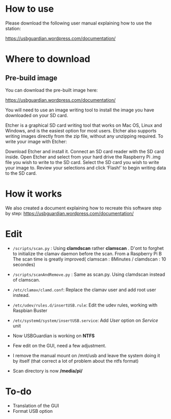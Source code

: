 
# How to use
Please download the following user manual explaining how to use the station:

https://usbguardian.wordpress.com/documentation/

# Where to download
## Pre-build image
You can download the pre-built image here:

https://usbguardian.wordpress.com/documentation/

You will need to use an image writing tool to install the image you have downloaded on your SD card.

Etcher is a graphical SD card writing tool that works on Mac OS, Linux and Windows, and is the easiest option for most users. Etcher also supports writing images directly from the zip file, without any unzipping required. To write your image with Etcher:

Download Etcher and install it.
Connect an SD card reader with the SD card inside.
Open Etcher and select from your hard drive the Raspberry Pi .img file you wish to write to the SD card.
Select the SD card you wish to write your image to.
Review your selections and click ‘Flash!’ to begin writing data to the SD card.

# How it works
We also created a document explaining how to recreate this software step by step:
https://usbguardian.wordpress.com/documentation/

# Edit 

- `/scripts/scan.py` : Using **clamdscan** rather **clamscan** . D'ont to forghet to initialize the clamav daemon before the scan. From a Raspberry Pi B The scan time is greatly improved( clamscan : 8Minutes / clamdscan : 10 secondes)

- `/scripts/scanAndRemove.py` : Same as scan.py. Using clamdscan instead of clamscan.

- `/etc/clamav/clamd.conf`: Replace the clamav user and add root user instead.

- `/etc/udev/rules.d/insertUSB.rule`: Edit the udev rules, working with Raspbian Buster

- `/etc/systemd/system/insertUSB.service`: Add *User* option on *Service* unit

- Now USBGuardian is working on **NTFS**

- Few edit on the GUI, need a few adjustment.

- I remove the manual mount on /mnt/usb and leave the system doing it by itself (that correct a lot of problem about the ntfs format)

- Scan directory is now **/media/pi/**

# To-do

- Translation of the GUI
- Format USB option

